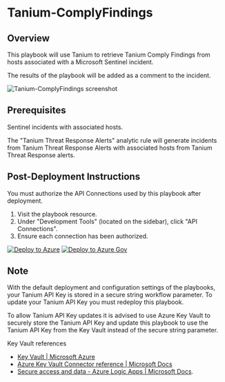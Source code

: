 # Tanium-ComplyFindings

## Overview

This playbook will use Tanium to retrieve Tanium Comply Findings from hosts associated with a Microsoft Sentinel incident.

The results of the playbook will be added as a comment to the incident.

![Tanium-ComplyFindings screenshot](images/Tanium-ComplyFindings.png)

## Prerequisites

Sentinel incidents with associated hosts.

The "Tanium Threat Response Alerts" analytic rule will generate incidents from Tanium Threat Response Alerts with associated hosts from Tanium Threat Response alerts.

## Post-Deployment Instructions

You must authorize the API Connections used by this playbook after deployment.

1. Visit the playbook resource.
2. Under "Development Tools" (located on the sidebar), click "API Connections".
3. Ensure each connection has been authorized.

[![Deploy to Azure](https://aka.ms/deploytoazurebutton)](https://portal.azure.com/#create/Microsoft.Template/uri/https%3A%2F%2Fraw.githubusercontent.com%2FAzure%2FAzure-Sentinel%2Fmaster%2FSolutions%2FTanium%2FPlaybooks%2FTanium-ComplyFindings%2Fazuredeploy.json) [![Deploy to Azure Gov](https://aka.ms/deploytoazuregovbutton)](https://portal.azure.us/#create/Microsoft.Template/uri/https%3A%2F%2Fraw.githubusercontent.com%2FAzure%2FAzure-Sentinel%2Fmaster%2FSolutions%2FTanium%2FPlaybooks%2FTanium-ComplyFindings%2Fazuredeploy.json)

## Note

With the default deployment and configuration settings of the playbooks, your Tanium API Key is stored in a secure string workflow parameter. To update your Tanium API Key you must redeploy this playbook.

To allow Tanium API Key updates it is advised to use Azure Key Vault to securely store the Tanium API Key and update this playbook to use the Tanium API Key from the Key Vault instead of the secure string parameter.

Key Vault references

* [Key Vault | Microsoft Azure](https://azure.microsoft.com/services/key-vault/)
* [Azure Key Vault Connector reference | Microsoft Docs](https://docs.microsoft.com/connectors/keyvault/)
* [Secure access and data - Azure Logic Apps | Microsoft Docs](https://docs.microsoft.com/azure/logic-apps/logic-apps-securing-a-logic-app?tabs=azure-portal#secure-inputs-and-outputs-in-the-designer).
